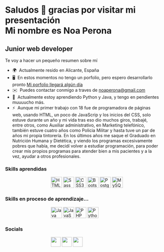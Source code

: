 Saludos 👋 gracias por visitar mi presentación <br>
Mi nombre es Noa Perona
===========================

Junior web developer
--------------------

Te voy a hacer un pequeño resumen sobre mí

* 🌍  Actualmente resido en Alicante, España
* 🖥️  En estos momentos no tengo un porfolio, pero espero desarrollarlo pronto [Mi porfolio llegará algún día](http://esperese.como)
* ✉️  Puedes contactar conmigo a traves de [noaperona@gmail.com](mailto:noaperona@gmail.com)
* 🧠  Actualmente estoy aprendiendo Python y Java, y tengo en pendientes muuuucho más.
* ⚡  Aunque mi primer trabajo con 18 fue de programadora de páginas web, usando HTML, un poco de JavaScrip y los inicios del CSS, solo estuve durante un año
      y mi vida tras eso dio muchos giros, trabajé, entre otros, como Auxiliar administrativo, en Marketing telefónico, también estuve cuatro años como Policia Militar 
      y hasta tuve un par de años mi propia tintorería. En los últimos años me saque el Graduado en Nutrición Humana y Dietética, y viendo los programas excesivamente
      pobres que había, me decidí volver a estudiar programación, para poder crear mis propios programas para atender bien a mis pacientes y a la vez, ayudar a otros
      profesionales.

### Skills aprendidas
<p align="left">
<a href="https://developer.mozilla.org/en-US/docs/Glossary/HTML5" target="_blank" rel="noreferrer"><img style="padding-left: 150px;" src="https://raw.githubusercontent.com/danielcranney/readme-generator/main/public/icons/skills/html5-colored.svg" width="36" height="36" alt="HTML5" /></a>
<a href="https://sass-lang.com/" target="_blank" rel="noreferrer"><img src="https://raw.githubusercontent.com/danielcranney/readme-generator/main/public/icons/skills/sass-colored.svg" width="36" height="36" alt="Sass" /></a>
<a href="https://www.w3.org/TR/CSS/#css" target="_blank" rel="noreferrer"><img src="https://raw.githubusercontent.com/danielcranney/readme-generator/main/public/icons/skills/css3-colored.svg" width="36" height="36" alt="CSS3" /></a>
<a href="https://getbootstrap.com/" target="_blank" rel="noreferrer"><img src="https://raw.githubusercontent.com/danielcranney/readme-generator/main/public/icons/skills/bootstrap-colored.svg" width="36" height="36" alt="Bootstrap" /></a>
<a href="https://www.postgresql.org/" target="_blank" rel="noreferrer"><img src="https://raw.githubusercontent.com/danielcranney/readme-generator/main/public/icons/skills/postgresql-colored.svg" width="36" height="36" alt="PostgreSQL" /></a>
<a href="https://www.mysql.com/" target="_blank" rel="noreferrer"><img src="https://raw.githubusercontent.com/danielcranney/readme-generator/main/public/icons/skills/mysql-colored.svg" width="36" height="36" alt="MySQL" /></a>
</p>

### Skills en proceso de aprendizaje...
<p align="left">
<a href="https://www.oracle.com/java/" target="_blank" rel="noreferrer"><img style="padding-left: 150px;" src="https://raw.githubusercontent.com/danielcranney/readme-generator/main/public/icons/skills/java-colored.svg" width="36" height="36" alt="Java" /></a>
<a href="https://developer.mozilla.org/en-US/docs/Web/JavaScript" target="_blank" rel="noreferrer"><img src="https://raw.githubusercontent.com/danielcranney/readme-generator/main/public/icons/skills/javascript-colored.svg" width="36" height="36" alt="JavaScript" /></a>
<a href="https://www.php.net/" target="_blank" rel="noreferrer"><img src="https://raw.githubusercontent.com/danielcranney/readme-generator/main/public/icons/skills/php-colored.svg" width="36" height="36" alt="PHP" /></a>
<a href="https://www.python.org/" target="_blank" rel="noreferrer"><img src="https://raw.githubusercontent.com/danielcranney/readme-generator/main/public/icons/skills/python-colored.svg" width="36" height="36" alt="Python" /></a>

</p>  

### Socials

<p align="left"> <a href="https://discord.com/users/Noa" target="_blank" rel="noreferrer"><img style="padding-left: 150px;" src="https://raw.githubusercontent.com/danielcranney/readme-generator/main/public/icons/socials/discord.svg" width="32" height="32" /></a> <a href="https://www.github.com/Nida" target="_blank" rel="noreferrer"><img src="https://raw.githubusercontent.com/danielcranney/readme-generator/main/public/icons/socials/github.svg" width="32" height="32" /></a> <a href="https://www.linkedin.com/in/Noaperona" target="_blank" rel="noreferrer"><img src="https://raw.githubusercontent.com/danielcranney/readme-generator/main/public/icons/socials/linkedin.svg" width="32" height="32" /></a></p>


<!---
- 👋 Hi, I’m @Nidadreamer
- 👀 I’m interested in ...
- 🌱 I’m currently learning ...
- 💞️ I’m looking to collaborate on ...
- 📫 How to reach me ...


Nidadreamer/Nidadreamer is a ✨ special ✨ repository because its `README.md` (this file) appears on your GitHub profile.
You can click the Preview link to take a look at your changes.
--->
